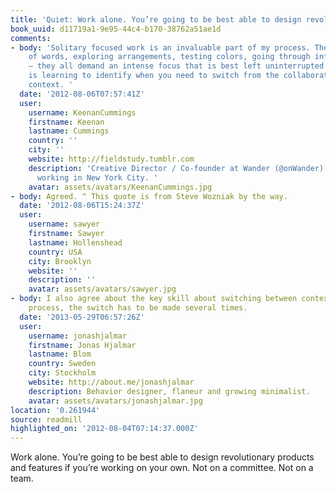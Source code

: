 ```yaml
---
title: 'Quiet: Work alone. You’re going to be best able to design revolutio…'
book_uuid: d11719a1-9e95-44c4-b170-38762a51ae1d
comments:
- body: 'Solitary focused work is an invaluable part of my process. The careful messaging
    of words, exploring arrangements, testing colors, going through infinite variations
    — they all demand an intense focus that is best left uninterrupted. The key skill
    is learning to identify when you need to switch from the collaborative to individual
    context. '
  date: '2012-08-06T07:57:41Z'
  user:
    username: KeenanCummings
    firstname: Keenan
    lastname: Cummings
    country: ''
    city: ''
    website: http://fieldstudy.tumblr.com
    description: 'Creative Director / Co-founder at Wander (@onWander) living and
      working in New York City. '
    avatar: assets/avatars/KeenanCummings.jpg
- body: Agreed. ^ This quote is from Steve Wozniak by the way.
  date: '2012-08-06T15:24:37Z'
  user:
    username: sawyer
    firstname: Sawyer
    lastname: Hollenshead
    country: USA
    city: Brooklyn
    website: ''
    description: ''
    avatar: assets/avatars/sawyer.jpg
- body: I also agree about the key skill about switching between contexts. In a creative
    process, the switch has to be made several times.
  date: '2013-05-29T06:57:26Z'
  user:
    username: jonashjalmar
    firstname: Jonas Hjalmar
    lastname: Blom
    country: Sweden
    city: Stockholm
    website: http://about.me/jonashjalmar
    description: Behavior designer, flaneur and growing minimalist.
    avatar: assets/avatars/jonashjalmar.jpg
location: '0.261944'
source: readmill
highlighted_on: '2012-08-04T07:14:37.000Z'
---
```


Work alone. You’re going to be best able to design revolutionary products and features if you’re working on your own. Not on a committee. Not on a team.